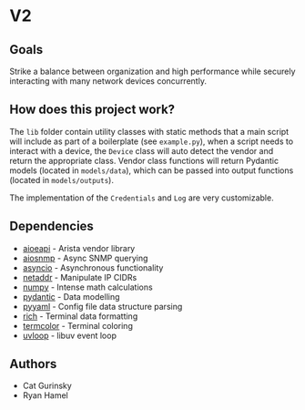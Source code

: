 # V2

## Goals

Strike a balance between organization and high performance while securely interacting with many network devices concurrently.

## How does this project work?

The `lib` folder contain utility classes with static methods that a main script will include as part of a boilerplate (see `example.py`), when a script needs to interact with a device, the `Device` class will auto detect the vendor and return the appropriate class. Vendor class functions will return Pydantic models (located in `models/data`), which can be passed into output functions (located in `models/outputs`).

The implementation of the `Credentials` and `Log` are very customizable.

## Dependencies

- [aioeapi](https://github.com/jeremyschulman/aio-eapi) - Arista vendor library
- [aiosnmp](https://github.com/hh-h/aiosnmp) - Async SNMP querying
- [asyncio](https://docs.python.org/3/library/asyncio.html) - Asynchronous functionality
- [netaddr](https://netaddr.readthedocs.io/en/latest/) - Manipulate IP CIDRs
- [numpy](https://numpy.org) - Intense math calculations
- [pydantic](https://docs.pydantic.dev/latest/) - Data modelling
- [pyyaml](https://pyyaml.org/wiki/PyYAMLDocumentation) - Config file data structure parsing
- [rich](https://rich.readthedocs.io/en/stable/index.html) - Terminal data formatting
- [termcolor](https://github.com/termcolor/termcolor) - Terminal coloring
- [uvloop](https://github.com/MagicStack/uvloop) - libuv event loop

## Authors

- Cat Gurinsky
- Ryan Hamel